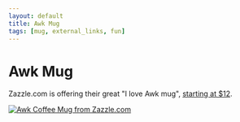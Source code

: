 ```yaml
---
layout: default
title: Awk Mug
tags: [mug, external_links, fun]
---
```


Awk Mug
=======

Zazzle.com is offering their  great "I love Awk mug", [starting at
$12][1].

[![Awk Coffee Mug from Zazzle.com][2]][1]

[1]: http://www.zazzle.com/i_love_awk_mug-168341709359549534
[2]: http://lawker.googlecode.com/svn/fridge/share/img/awkCoffeeMugFromZazzleDotCom.png
